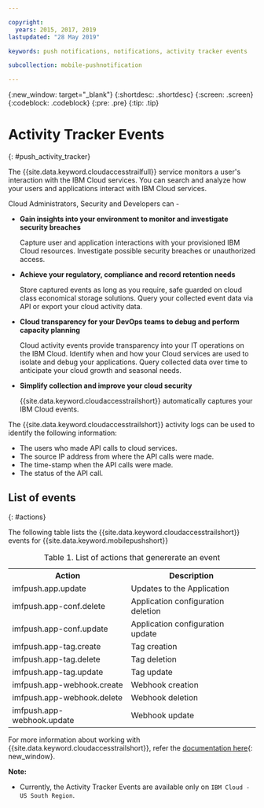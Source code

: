 ```yaml
---

copyright:
  years: 2015, 2017, 2019
lastupdated: "28 May 2019"

keywords: push notifications, notifications, activity tracker events

subcollection: mobile-pushnotification

---
```


{:new_window: target="_blank"}
{:shortdesc: .shortdesc}
{:screen: .screen}
{:codeblock: .codeblock}
{:pre: .pre}
{:tip: .tip}

# Activity Tracker Events
{: #push_activity_tracker}

The {{site.data.keyword.cloudaccesstrailfull}} service monitors a user's interaction with the IBM Cloud services. You can search and analyze how your users and applications interact with IBM Cloud services.

Cloud Administrators, Security and Developers can -

- **Gain insights into your environment to monitor and investigate security breaches**
    
	Capture user and application interactions with your provisioned IBM Cloud resources. Investigate possible security breaches or unauthorized access.
	
- **Achieve your regulatory, compliance and record retention needs**

    Store captured events as long as you require, safe guarded on cloud class economical storage solutions. Query your collected event data via API or export your cloud activity data.
	
- **Cloud transparency for your DevOps teams to debug and perform capacity planning**

    Cloud activity events provide transparency into your IT operations on the IBM Cloud. Identify when and how your Cloud services are used to isolate and debug your applications. Query collected data over time to anticipate your cloud growth and seasonal needs.	
	
- **Simplify collection and improve your cloud security**

    {{site.data.keyword.cloudaccesstrailshort}} automatically captures your IBM Cloud events.	


The {{site.data.keyword.cloudaccesstrailshort}} activity logs can be used to identify the following information:

- The users who made API calls to cloud services.
- The source IP address from where the API calls were made.
- The time-stamp when the API calls were made.
- The status of the API call.

## List of events
{: #actions}

The following table lists the {{site.data.keyword.cloudaccesstrailshort}} events for {{site.data.keyword.mobilepushshort}}
<table>
  <caption>Table 1. List of actions that genererate an event</caption>
  <tr>
    <th>Action</th>
	  <th>Description</th>
  <tr>
  <tr>
    <td>imfpush.app.update</td>
	  <td>Updates to the Application</td>
  </tr>
  <tr>
    <td>imfpush.app-conf.delete</td>
	  <td>Application configuration deletion</td>
  </tr>
  <tr>
    <td>imfpush.app-conf.update</td>
	  <td>Application configuration update</td>
  </tr>
  <tr>
    <td>imfpush.app-tag.create</td>
	  <td>Tag creation</td>
  </tr>
  <tr>
    <td>imfpush.app-tag.delete</td>
	  <td>Tag deletion</td>
  </tr>
  <tr>
    <td>imfpush.app-tag.update</td>
	  <td>Tag update</td>
  </tr>  
  <tr>
    <td>imfpush.app-webhook.create</td>
	  <td>Webhook creation</td>
  </tr> 
  <tr>
    <td>imfpush.app-webhook.delete</td>
	  <td>Webhook deletion</td>
  </tr>   
  <tr>
    <td>imfpush.app-webhook.update</td>
	  <td>Webhook update</td>
  </tr>   
</table>


For more information about working with {{site.data.keyword.cloudaccesstrailshort}}, refer the [documentation here](https://cloud.ibm.com/docs/services/cloud-activity-tracker?topic=cloud-activity-tracker-activity_tracker_ov#activity_tracker_ov){: new_window}.

**Note:**
 - Currently, the Activity Tracker Events are available only on `IBM Cloud - US South Region`.